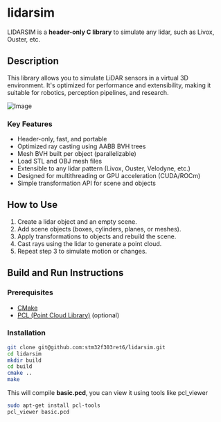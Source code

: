 # lidarsim

LIDARSIM is a **header-only C library** to simulate any lidar, such as Livox, Ouster, etc.

## Description

This library allows you to simulate LiDAR sensors in a virtual 3D environment. It's optimized for performance and extensibility, making it suitable for robotics, perception pipelines, and research.

![Image](https://github.com/user-attachments/assets/d03c6c08-e91e-4793-9fa8-a21665baa878)

### Key Features

- Header-only, fast, and portable
- Optimized ray casting using AABB BVH trees
- Mesh BVH built per object (parallelizable)
- Load STL and OBJ mesh files
- Extensible to any lidar pattern (Livox, Ouster, Velodyne, etc.)
- Designed for multithreading or GPU acceleration (CUDA/ROCm)
- Simple transformation API for scene and objects

## How to Use

1. Create a lidar object and an empty scene.
2. Add scene objects (boxes, cylinders, planes, or meshes).
3. Apply transformations to objects and rebuild the scene.
4. Cast rays using the lidar to generate a point cloud.
5. Repeat step 3 to simulate motion or changes.

## Build and Run Instructions

### Prerequisites

- [CMake](https://cmake.org/)
- [PCL (Point Cloud Library)](https://pointclouds.org/) (optional)

### Installation

```bash
git clone git@github.com:stm32f303ret6/lidarsim.git
cd lidarsim
mkdir build
cd build
cmake ..
make
```
This will compile **basic.pcd**, you can view it using tools like pcl_viewer
```bash
sudo apt-get install pcl-tools
pcl_viewer basic.pcd
```
